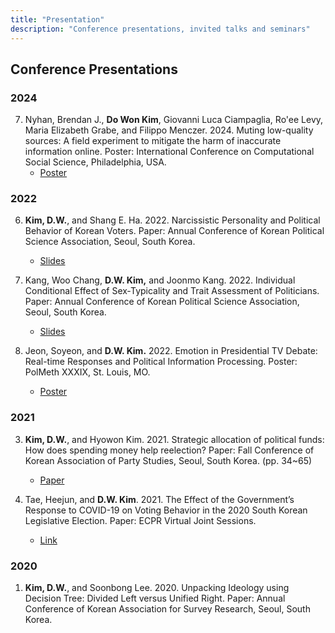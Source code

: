 ```yaml
---
title: "Presentation"
description: "Conference presentations, invited talks and seminars"
---
```


## Conference Presentations
### 2024
7. Nyhan, Brendan J., **Do Won Kim**, Giovanni Luca Ciampaglia, Ro'ee Levy, Maria Elizabeth Grabe, and Filippo Menczer. 2024. Muting low-quality sources: A field experiment to mitigate the harm of inaccurate information online. Poster: International Conference on Computational Social Science, Philadelphia, USA.
   - [Poster](/IC2S2_Poster.pdf)

### 2022
6. **Kim, D.W.**, and Shang E. Ha. 2022. Narcissistic Personality and Political Behavior of Korean Voters. Paper: Annual Conference of Korean Political Science Association, Seoul, South Korea. 
   - [Slides](https://www.dropbox.com/s/858xcb0evbahfvx/%EC%9E%90%EA%B8%B0%EC%95%A0%EC%A0%81_%EC%84%B1%EA%B2%A9_254.pdf?dl=0) 


5. Kang, Woo Chang, **D.W. Kim,** and Joonmo Kang. 2022. Individual Conditional Effect of Sex‑Typicality and Trait Assessment of Politicians. Paper: Annual Conference of Korean Political Science Association, Seoul, South Korea.
    - [Slides](https://www.dropbox.com/s/8gbrnnt44cgmgi6/%EC%A0%A0%EB%8D%94%EC%A0%84%ED%98%95%EC%84%B1_598.pdf?dl=0)


4. Jeon, Soyeon, and **D.W. Kim.** 2022. Emotion in Presidential TV Debate: Real-time Responses and Political Information Processing. Poster: PolMeth XXXIX, St. Louis, MO. 
   - [Poster](https://www.dropbox.com/s/z264abs2rdr7j6e/PolMeth_Poster.pdf?dl=0)

### 2021
3. **Kim, D.W.**, and Hyowon Kim. 2021. Strategic allocation of political funds: How does spending money help reelection? Paper: Fall Conference of Korean Association of Party Studies, Seoul, South Korea. (pp. 34~65) 
   - [Paper](https://www.dropbox.com/s/3e79u9tmyfr7r0r/%EB%B9%84%EB%8C%80%EB%A9%B4_%ED%8C%A8%EB%84%90_839.pdf?dl=0) 


2. Tae, Heejun, and **D.W. Kim**. 2021. The Effect of the Government’s Response to COVID-19 on Voting Behavior in the 2020 South Korean Legislative Election. Paper: ECPR Virtual Joint Sessions. 
    - [Link](https://ecpr.eu/Events/Event/PaperDetails/57721)

### 2020
1. **Kim, D.W.**, and Soonbong Lee. 2020. Unpacking Ideology using Decision Tree: Divided Left versus Unified Right. Paper: Annual Conference of Korean Association for Survey Research, Seoul, South Korea.

